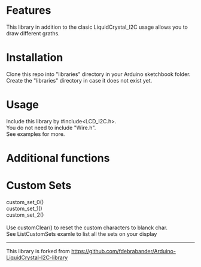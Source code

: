 # Features #
This library in addition to the clasic LiquidCrystal_I2C usage allows you to draw different graths.

# Installation #
Clone this repo into "libraries" directory in your Arduino sketchbook folder. </br>
Create the "libraries" directory in case it does not exist yet.

# Usage #
Include this library by #include<LCD_I2C.h>. </br>
You do not need to include "Wire.h". </br>
See examples for more.

# Additional functions #

# Custom Sets #
custom_set_0() </br>
custom_set_1() </br>
custom_set_2() </br>
</br>
Use customClear() to reset the custom characters to blanck char. </br>
See ListCustomSets examle to list all the sets on your display

-------------------------------------------------------------------------------------------------------------------
This library is forked from https://github.com/fdebrabander/Arduino-LiquidCrystal-I2C-library
